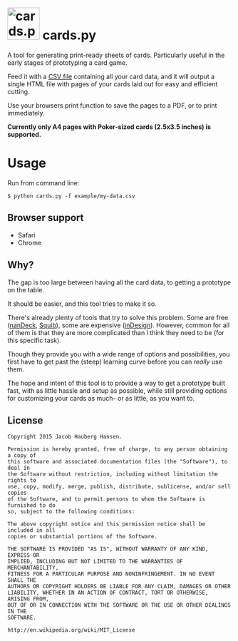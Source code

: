 # <img width="72" src="https://rawgit.com/jhauberg/cards.py/master/cards.svg" alt="cards.py"> cards.py

A tool for generating print-ready sheets of cards. Particularly useful in the early stages of prototyping a card game.

Feed it with a [CSV file](example/my-data.csv) containing all your card data, and it will output a single HTML file with pages of your cards laid out for easy and efficient cutting.

Use your browsers print function to save the pages to a PDF, or to print immediately.

**Currently only A4 pages with Poker-sized cards (2.5x3.5 inches) is supported.**

# Usage

Run from command line:

    $ python cards.py -f example/my-data.csv

## Browser support

  * Safari
  * Chrome

## Why?

The gap is too large between having all the card data, to getting a prototype on the table.

It should be easier, and this tool tries to make it so.

There's already plenty of tools that try to solve this problem. Some are free ([nanDeck](http://www.nand.it/nandeck/), [Squib](https://github.com/andymeneely/squib)), some are expensive ([inDesign](www.adobe.com/InDesign)). However, common for all of them is that they are more complicated than I think they need to be (for this specific task).

Though they provide you with a wide range of options and possibilities, you first have to get past the (steep) learning curve before you can *really* use them.

The hope and intent of this tool is to provide a way to get a prototype built fast, with as little hassle and setup as possible, while still providing options for customizing your cards as much- or as little, as you want to.

## License

    Copyright 2015 Jacob Hauberg Hansen.

    Permission is hereby granted, free of charge, to any person obtaining a copy of
    this software and associated documentation files (the "Software"), to deal in
    the Software without restriction, including without limitation the rights to
    use, copy, modify, merge, publish, distribute, sublicense, and/or sell copies
    of the Software, and to permit persons to whom the Software is furnished to do
    so, subject to the following conditions:

    The above copyright notice and this permission notice shall be included in all
    copies or substantial portions of the Software.

    THE SOFTWARE IS PROVIDED "AS IS", WITHOUT WARRANTY OF ANY KIND, EXPRESS OR
    IMPLIED, INCLUDING BUT NOT LIMITED TO THE WARRANTIES OF MERCHANTABILITY,
    FITNESS FOR A PARTICULAR PURPOSE AND NONINFRINGEMENT. IN NO EVENT SHALL THE
    AUTHORS OR COPYRIGHT HOLDERS BE LIABLE FOR ANY CLAIM, DAMAGES OR OTHER
    LIABILITY, WHETHER IN AN ACTION OF CONTRACT, TORT OR OTHERWISE, ARISING FROM,
    OUT OF OR IN CONNECTION WITH THE SOFTWARE OR THE USE OR OTHER DEALINGS IN THE
    SOFTWARE.

    http://en.wikipedia.org/wiki/MIT_License
